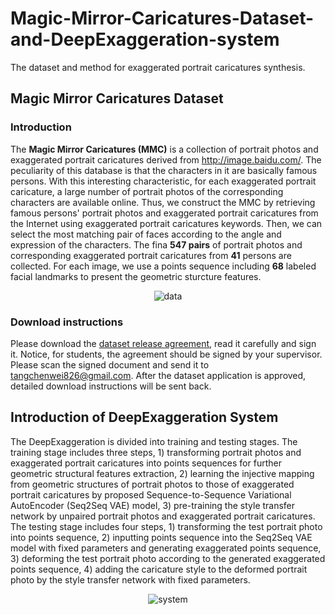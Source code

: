 # Magic-Mirror-Caricatures-Dataset-and-DeepExaggeration-system
The dataset and method for exaggerated portrait caricatures synthesis.
## Magic Mirror Caricatures Dataset
### Introduction
The **Magic Mirror Caricatures (MMC)** is a collection of portrait photos and exaggerated portrait caricatures derived from http://image.baidu.com/. The peculiarity of this database is that the characters in it are basically famous persons. With this interesting characteristic, for each exaggerated portrait caricature, a large number of portrait photos of the corresponding characters are available online. Thus, we construct the MMC by retrieving famous persons' portrait photos and exaggerated portrait caricatures from the Internet using exaggerated portrait caricatures keywords. Then, we can select the most matching pair of faces according to the angle and expression of the characters. The fina **547 pairs** of portrait photos and corresponding exaggerated portrait caricatures from **41** persons are collected. For each image, we use a points sequence including **68** labeled facial landmarks to present the geometric sturcture features. 
<div align=center> <img src="https://github.com/TCvivi/Magic-Mirror-Caricatures-Dataset-and-DeepExaggeration-system/blob/master/data.png" alt="data" /> </div>

### Download instructions
Please download the [dataset release agreement](https://github.com/TCvivi/Magic-Mirror-Caricatures-Dataset-and-DeepExaggeration-system/blob/master/Magic%20Mirror%20Caricatures%20Dataset%20Release%20Agreement.pdf), read it carefully and sign it. Notice, for students, the agreement should be signed by your supervisor. Please scan the signed document and send it to tangchenwei826@gmail.com. After the dataset application is approved, detailed download instructions will be sent back.

## Introduction of DeepExaggeration System
The DeepExaggeration is divided into training and testing stages. The training stage includes three steps, 1) transforming portrait photos and exaggerated portrait caricatures into points sequences for further geometric structural features extraction, 2) learning the injective mapping from geometric structures of portrait photos to those of exaggerated portrait caricatures by proposed Sequence-to-Sequence Variational AutoEncoder (Seq2Seq VAE) model, 3) pre-training the style transfer network by unpaired portrait photos and exaggerated portrait caricatures. The testing stage includes four steps, 1) transforming the test portrait photo into points sequence, 2) inputting points sequence into the Seq2Seq VAE model with fixed parameters and generating exaggerated points sequence, 3) deforming the test portrait photo according to the generated exaggerated points sequence, 4) adding the caricature style to the deformed portrait photo by the style transfer network with fixed parameters.
<div align=center> <img src="https://github.com/TCvivi/Magic-Mirror-Caricatures-Dataset-and-DeepExaggeration-system/blob/master/system.png" alt="system" /> </div>
